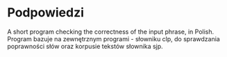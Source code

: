 # Podpowiedzi
A short program checking the correctness of the input phrase, in Polish.
Program bazuje na zewnętrznym programi - słowniku clp, do sprawdzania poprawności słów oraz korpusie tekstów słownika sjp.
